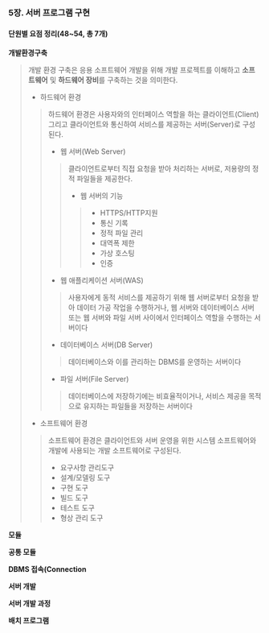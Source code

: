 

### 5장. 서버 프로그램 구현

#### 단원별 요점 정리(48~54, 총 7개) 

**개발환경구축**

> 개발 환경 구축은 응용 소프트웨어 개발을 위해 개발 프로젝트를 이해하고 **소프트웨어** 및 **하드웨어 장비**를 구축하는 것을 의미한다. 
>
> - 하드웨어 환경
>
> > 하드웨어 환경은 사용자와의 인터페이스 역할을 하는 클라이언트(Client) 그리고 클라이언트와 통신하여 서비스를 제공하는 서버(Server)로 구성된다. 
> >
> > * 웹 서버(Web Server)
> >
> > > 클라이언트로부터 직접 요청을 받아 처리하는 서버로, 저용량의 정적 파일들을 제공한다. 
> > >
> > > * 웹 서버의 기능
> > >
> > > > * HTTPS/HTTP지원 
> > > > * 통신 기록 
> > > > * 정적 파일 관리
> > > > * 대역폭 제한 
> > > > * 가상 호스팅 
> > > > * 인증 
> >
> > * 웹 애플리케이션 서버(WAS)
> >
> > > 사용자에게 동적 서비스를 제공하기 위해 웹 서버로부터 요청을 받아 데이터 가공 작업을 수행하거나, 웹 서버와 데이터베이스 서버 또는 웹 서버와 파일 서버 사이에서 인터페이스 역할을 수행하는 서버이다 
> >
> > * 데이터베이스 서버(DB Server)
> >
> > > 데이터베이스와 이를 관리하는 DBMS를 운영하는 서버이다
> >
> > * 파일 서버(File Server)
> >
> > > 데이터베이스에 저장하기에는 비효율적이거나, 서비스 제공을 목적으로 유지하는 파일들을 저장하는 서버이다 
>
> - 소프트웨어 환경
>
> > 소프트웨어 환경은 클라이언트와 서버 운영을 위한 시스템 소프트웨어와 개발에 사용되는 개발 소프트웨어로 구성된다. 
> >
> > * 요구사항 관리도구
> > * 설계/모델링 도구
> > * 구현 도구 
> > * 빌드 도구 
> > * 테스트 도구 
> > * 형상 관리 도구 

**모듈**

**공통 모듈**

**DBMS 접속(Connection**

**서버 개발**

**서버 개발 과정**

**배치 프로그램**

